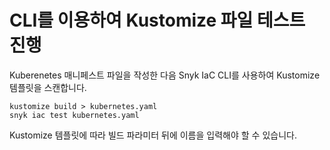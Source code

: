 # CLI를 이용하여 Kustomize 파일 테스트 진행

Kuberenetes 매니페스트 파일을 작성한 다음 Snyk IaC CLI를 사용하여 Kustomize 템플릿을 스캔합니다.

```
kustomize build > kubernetes.yaml
snyk iac test kubernetes.yaml
```

Kustomize 템플릿에 따라 빌드 파라미터 뒤에 이름을 입력해야 할 수 있습니다.
